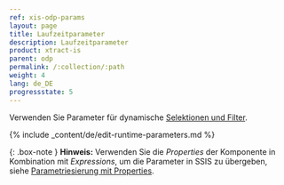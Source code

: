 ```yaml
---
ref: xis-odp-params
layout: page
title: Laufzeitparameter
description: Laufzeitparameter
product: xtract-is
parent: odp
permalink: /:collection/:path
weight: 4
lang: de_DE
progressstate: 5
---
```


Verwenden Sie Parameter für dynamische [Selektionen und Filter](./odp-define#selektion-und-filter).

{% include _content/de/edit-runtime-parameters.md %}

{: .box-note }
**Hinweis:** Verwenden Sie die *Properties* der Komponente in Kombination mit *Expressions*, um die Parameter in SSIS zu übergeben, siehe [Parametriesierung mit Properties](./odp-parametrisierung). 
